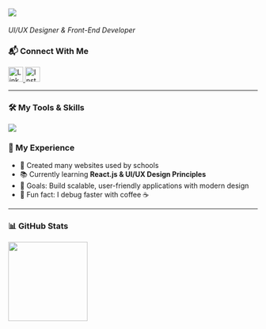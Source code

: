 <h1 align="left">
  <img src="https://readme-typing-svg.demolab.com?font=Fira+Code&pause=1000&size=35&color=00F7FF&center=false&width=900&lines=%F0%9F%91%8B+Hi%2C+I'm+Muhammad+Iqbal+Asqalani;Welcome!!;I'm+UI%2FUX+Designer;Nice+to+meet+you+%E2%98%BA%EF%B8%8F" />
</h1>

  <p align="left">
  <em>UI/UX Designer & Front-End Developer</em>
</p>

### 📬 Connect With Me

<p align="left">
  <a href="https://www.linkedin.com/in/iqbal-asqalani-3b689b312/" target="_blank">
    <img src="https://img.shields.io/static/v1?message=LinkedIn&logo=linkedin&label=&color=0A66C2&logoColor=white&labelColor=&style=for-the-badge" height="30" alt="LinkedIn" />
  </a>
  <a href="https://www.instagram.com/iqball.a_16/" target="_blank">
    <img src="https://img.shields.io/static/v1?message=Instagram&logo=instagram&label=&color=E4405F&logoColor=white&labelColor=&style=for-the-badge" height="30" alt="Instagram" />
  </a>
</p>

---

### 🛠 My Tools & Skills

<p align="left">
  <a href="#"><img src="https://skillicons.dev/icons?i=js,html,css,react,nodejs,express,mysql,nginx,git,github,firebase,arduino,linux,bootstrap,figma,ps,illustrator,postman&perline=10" /></a>
</p>

### 💼 My Experience

- 🏫 Created many websites used by schools  
- 📚 Currently learning **React.js & UI/UX Design Principles**  
- 🎯 Goals: Build scalable, user-friendly applications with modern design  
- 🎲 Fun fact: I debug faster with coffee ☕  

---

### 📊 GitHub Stats

<p align="left">
  <img src="https://github-readme-stats.vercel.app/api/top-langs/?username=1qbalajah&layout=compact&theme=tokyonight" height="160" />
</p>
